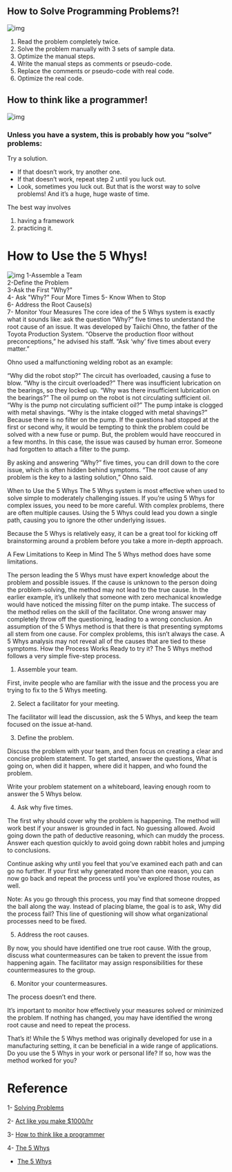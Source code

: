 ## How to Solve Programming Problems?!
![img](http://4.bp.blogspot.com/-41yTFjOvQ7s/T5c-xubS6bI/AAAAAAAAAA8/4pp1_ca_uQM/s1600/6steps+(ch7).gif)
1. Read the problem completely twice.
2. Solve the problem manually with 3 sets of sample data.
3. Optimize the manual steps.
4. Write the manual steps as comments or pseudo-code.
5. Replace the comments or pseudo-code with real code.
6. Optimize the real code.


## How to think like a programmer!
![img](https://slidetodoc.com/presentation_image/2372945eb599172fc81d0895c64ea1b7/image-6.jpg)
### Unless you have a system, this is probably how you “solve” problems:

Try a solution.
* If that doesn’t work, try another one.
* If that doesn’t work, repeat step 2 until you luck out.
* Look, sometimes you luck out. But that is the worst way to solve problems! And it’s a huge, huge waste of time.

The best way involves
1. having a framework 
2. practicing it.


# How to Use the 5 Whys!   
![img](https://expertprogrammanagement.com/wp-content/uploads/2019/05/The-5-Whys-Technique-1.png)
   1-Assemble a Team  
   2-Define the Problem  
   3-Ask the First "Why?"  
   4- Ask "Why?" Four More Times 
   5- Know When to Stop  
   6- Address the Root Cause(s)  
   7- Monitor Your Measures 
The core idea of the 5 Whys system is exactly what it sounds like: ask the question “Why?” five times to understand the root cause of an issue. It was developed by Taiichi Ohno, the father of the Toyota Production System.  “Observe the production floor without preconceptions,” he advised his staff. “Ask ‘why’ five times about every matter.”

Ohno used a malfunctioning welding robot as an example:

“Why did the robot stop?”
The circuit has overloaded, causing a fuse to blow.
“Why is the circuit overloaded?”
There was insufficient lubrication on the bearings, so they locked up.
“Why was there insufficient lubrication on the bearings?”
The oil pump on the robot is not circulating sufficient oil.
“Why is the pump not circulating sufficient oil?”
The pump intake is clogged with metal shavings.
“Why is the intake clogged with metal shavings?”
Because there is no filter on the pump.
If the questions had stopped at the first or second why, it would be tempting to think the problem could be solved with a new fuse or pump. But, the problem would have reoccured in a few months. In this case, the issue was caused by human error. Someone had forgotten to attach a filter to the pump.

By asking and answering “Why?” five times, you can drill down to the core issue, which is often hidden behind symptoms. “The root cause of any problem is the key to a lasting solution,” Ohno said.

When to Use the 5 Whys
The 5 Whys system is most effective when used to solve simple to moderately challenging issues. If you’re using 5 Whys for complex issues, you need to be more careful. With complex problems, there are often multiple causes. Using the 5 Whys could lead you down a single path, causing you to ignore the other underlying issues.

Because the 5 Whys is relatively easy, it can be a great tool for kicking off brainstorming around a problem before you take a more in-depth approach.

A Few Limitations to Keep in Mind
The 5 Whys method does have some limitations.

The person leading the 5 Whys must have expert knowledge about the problem and possible issues. If the cause is unknown to the person doing the problem-solving, the method may not lead to the true cause. In the earlier example, it’s unlikely that someone with zero mechanical knowledge would have noticed the missing filter on the pump intake.
The success of the method relies on the skill of the facilitator. One wrong answer may completely throw off the questioning, leading to a wrong conclusion.
An assumption of the 5 Whys method is that there is that presenting symptoms all stem from one cause. For complex problems, this isn’t always the case. A 5 Whys analysis may not reveal all of the causes that are tied to these symptoms.
How the Process Works
Ready to try it? The 5 Whys method follows a very simple five-step process.

1. Assemble your team.

First, invite people who are familiar with the issue and the process you are trying to fix to the 5 Whys meeting.

2. Select a facilitator for your meeting.

The facilitator will lead the discussion, ask the 5 Whys, and keep the team focused on the issue at-hand.

3. Define the problem.

Discuss the problem with your team, and then focus on creating a clear and concise problem statement. To get started, answer the questions, What is going on, when did it happen, where did it happen, and who found the problem.

Write your problem statement on a whiteboard, leaving enough room to answer the 5 Whys below.

4. Ask why five times.

The first why should cover why the problem is happening. The method will work best if your answer is grounded in fact. No guessing allowed. Avoid going down the path of deductive reasoning, which can muddy the process. Answer each question quickly to avoid going down rabbit holes and jumping to conclusions.

Continue asking why until you feel that you’ve examined each path and can go no further. If your first why generated more than one reason, you can now go back and repeat the process until you’ve explored those routes, as well.

Note: As you go through this process, you may find that someone dropped the ball along the way. Instead of placing blame, the goal is to ask, Why did the process fail? This line of questioning will show what organizational processes need to be fixed.

5. Address the root causes.

By now, you should have identified one true root cause. With the group, discuss what countermeasures can be taken to prevent the issue from happening again. The facilitator may assign responsibilities for these countermeasures to the group.

6. Monitor your countermeasures.

The process doesn’t end there.

It’s important to monitor how effectively your measures solved or minimized the problem. If nothing has changed, you may have identified the wrong root cause and need to repeat the process.

That’s it! While the 5 Whys method was originally developed for use in a manufacturing setting, it can be beneficial in a wide range of applications. Do you use the 5 Whys in your work or personal life? If so, how was the method worked for you?


 # Reference 
1- [Solving Problems](https://simpleprogrammer.com/solving-problems-breaking-it-down/)

2- [Act like you make $1000/hr](https://medium.com/swlh/pretend-your-time-is-worth-1-000-hour-and-youll-become-100x-more-productive-f04628bb3e6d)

3- [How to think like a programmer](https://www.freecodecamp.org/news/how-to-think-like-a-programmer-lessons-in-problem-solving-d1d8bf1de7d2/)

4- [The 5 Whys](https://www.mindtools.com/pages/article/newTMC_5W.htm) 
 * [The 5 Whys](https://www.liquidplanner.com/blog/use-5-whys-method-get-bottom-problems/)
